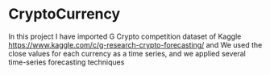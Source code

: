 # CryptoCurrency

In this project I have imported G Crypto competition dataset of Kaggle https://www.kaggle.com/c/g-research-crypto-forecasting/
and We used the close values for each currency as a time series, and we applied several time-series forecasting techniques
